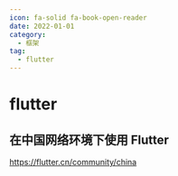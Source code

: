 ```yaml
---
icon: fa-solid fa-book-open-reader
date: 2022-01-01
category:
  - 框架
tag:
  - flutter
---
```


# flutter

## 在中国网络环境下使用 Flutter

https://flutter.cn/community/china
